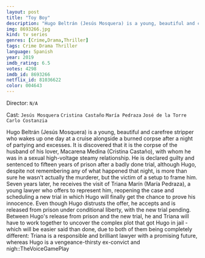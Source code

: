 ```yaml
---
layout: post
title: "Toy Boy"
description: "Hugo Beltrán (Jesús Mosquera) is a young, beautiful and carefree stripper who wakes up one day at a cruise alongside a burned corpse after a night of partying and excesses. It is discovered that it is the corpse of the husband of his lover, Macarena Medina (Cristina Castaño), with whom he was in a sexual high-voltage steamy relationship. He is declared guilty and sentenced to fifteen years of prison after a badly done trial, although Hugo, despite not remembering any of what happened that night, is more than sure he wasn't actually the .."
img: 8693266.jpg
kind: tv series
genres: [Crime,Drama,Thriller]
tags: Crime Drama Thriller 
language: Spanish
year: 2019
imdb_rating: 6.5
votes: 4298
imdb_id: 8693266
netflix_id: 81036622
color: 004643
---
```

Director: `N/A`  

Cast: `Jesús Mosquera` `Cristina Castaño` `María Pedraza` `José de la Torre` `Carlo Costanzia` 

Hugo Beltrán (Jesús Mosquera) is a young, beautiful and carefree stripper who wakes up one day at a cruise alongside a burned corpse after a night of partying and excesses. It is discovered that it is the corpse of the husband of his lover, Macarena Medina (Cristina Castaño), with whom he was in a sexual high-voltage steamy relationship. He is declared guilty and sentenced to fifteen years of prison after a badly done trial, although Hugo, despite not remembering any of what happened that night, is more than sure he wasn't actually the murderer, but the victim of a setup to frame him. Seven years later, he receives the visit of Triana Marín (María Pedraza), a young lawyer who offers to represent him, reopening the case and scheduling a new trial in which Hugo will finally get the chance to prove his innocence. Even though Hugo distrusts the offer, he accepts and is released from prison under conditional liberty, with the new trial pending. Between Hugo's release from prison and the new trial, he and Triana will have to work together to uncover the complex plot that got Hugo in jail - which will be easier said than done, due to both of them being completely different: Triana is a responsible and brilliant lawyer with a promising future, whereas Hugo is a vengeance-thirsty ex-convict and nigh::TheVoiceGamePlay
